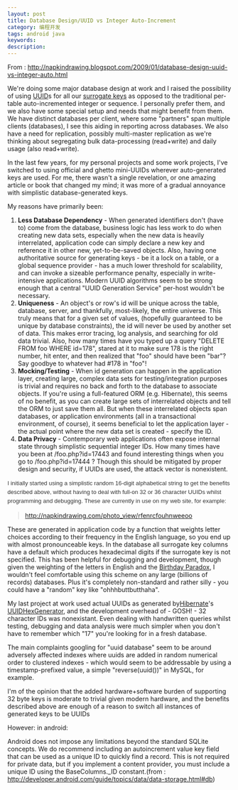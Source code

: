 ```yaml
---
layout: post
title: Database Design/UUID vs Integer Auto-Increment
category: 编程开发
tags: android java
keywords: 
description: 
---
```


From :
<http://napkindrawing.blogspot.com/2009/01/database-design-uuid-vs-integer-auto.html>

We're doing some major database design at work and I raised the
possibility of using<span
class="Apple-converted-space"> </span>[UUID](http://en.wikipedia.org/wiki/Universally_Unique_Identifier)s
for all our<span class="Apple-converted-space"> </span>[surrogate
keys](http://en.wikipedia.org/wiki/Surrogate_key)<span
class="Apple-converted-space"> </span>as opposed to the traditional
per-table auto-incremented integer or sequence. I personally prefer
them, and we also have some special setup and needs that might benefit
from them. We have distinct databases per client, where some "partners"
span multiple clients (databases), I see this aiding in reporting across
databases. We also have a need for replication, possibly multi-master
replication as we're thinking about segregating bulk data-processing
(read+write) and daily usage (also read+write).

In the last few years, for my personal projects and some work projects,
I've switched to using official and ghetto mini-UUIDs wherever
auto-generated keys are used. For me, there wasn't a single revelation,
or one amazing article or book that changed my mind; it was more of a
gradual annoyance with simplistic database-generated keys.

My reasons have primarily been:

1.  **Less Database Dependency**<span
    class="Apple-converted-space"> </span>- When generated identifiers
    don't (have to) come from the database, business logic has less work
    to do when creating new data sets, especially when the new data is
    heavily interrelated, application code can simply declare a new key
    and reference it in other new, yet-to-be-saved objects. Also, having
    one authoritative source for generating keys - be it a lock on a
    table, or a global sequence provider - has a much lower threshold
    for scalability, and can invoke a sizeable performance penalty,
    especially in write-intensive applications. Modern UUID algorithms
    seem to be strong enough that a central "UUID Generation Service"
    per-host wouldn't be necessary.
2.  **Uniqueness**<span class="Apple-converted-space"> </span>- An
    object's or row's id will be unique across the table, database,
    server, and thankfully, most-likely, the entire universe. This truly
    means that for a given set of values, (hopefully guaranteed to be
    unique by database constraints), the id will never be used by
    another set of data. This makes error tracing, log analysis, and
    searching for old data trivial. Also, how many times have you typed
    up a query "DELETE FROM foo WHERE id=178", stared at it to make sure
    178 is the right number, hit enter, and then realized that "foo"
    should have been "bar"? Say goodbye to whatever had \#178 in "foo"!
3.  **Mocking/Testing**<span class="Apple-converted-space"> </span>-
    When id generation can happen in the application layer, creating
    large, complex data sets for testing/integration purposes is trivial
    and requires no back and forth to the database to associate objects.
    If you're using a full-featured ORM (e.g. Hibernate), this seems of
    no benefit, as you can create large sets of interrelated objects and
    tell the ORM to just save them all. But when these interrelated
    objects span databases, or application environments (all in a
    transactional environment, of course), it seems beneficial to let
    the application layer - the actual point where the new data set is
    created - specify the ID.
4.  **Data Privacy**<span class="Apple-converted-space"> </span>-
    Contemporary web applications often expose internal state through
    simplistic sequential integer IDs. How many times have you been at
    /foo.php?id=17443 and found interesting things when you go to
    /foo.php?id=17444 ? Though this should be mitigated by proper design
    and security, if UUIDs are used, the attack vector is nonexistent.

<span
style="display:inline! important;float:none;word-spacing:0px;font:13px/20px Verdana, sans-serif;text-transform:none;color:#333333;text-indent:0px;white-space:normal;letter-spacing:normal;background-color:#ffffff;text-align:left;widows:2;orphans:2;webkit-text-size-adjust:auto;webkit-text-stroke-width:0px;">I
initially started using a simplistic random 16-digit alphabetical string
to get the benefits described above, without having to deal with full-on
32 or 36 character UUIDs whilst programming and debugging. These are
currently in use on my web site, for example:</span>

> <http://napkindrawing.com/photo_view/rfenrcfouhnweeoo>

These are generated in application code by a function that weights
letter choices according to their frequency in the English language, so
you end up with almost pronounceable keys. In the database all surrogate
key columns have a default which produces hexadecimal digits if the
surrogate key is not specified. This has been helpful for debugging and
development, though given the weighting of the letters in English and
the<span class="Apple-converted-space"> </span>[Birthday
Paradox](http://en.wikipedia.org/wiki/Birthday_Paradox), I wouldn't feel
comfortable using this scheme on any large (billions of records)
databases. Plus it's completely non-standard and rather silly - you
could have a "random" key like "ohhhbuttbutthaha".

My last project at work used actual UUIDs as generated
by[Hibernate](http://hibernate.org/)'s<span
class="Apple-converted-space"> </span>[UUIDHexGenerator](http://www.hibernate.org/hib_docs/v3/api/org/hibernate/id/UUIDHexGenerator.html),
and the development overhead of - GOSH! - 32 character IDs was
nonexistant. Even dealing with handwritten queries whilst testing,
debugging and data analysis were much simpler when you don't have to
remember which "17" you're looking for in a fresh database.

The main complaints googling for "uuid database" seem to be around
adversely affected indexes where uuids are added in random numerical
order to clustered indexes - which would seem to be addressable by using
a timestamp-prefixed value, a simple "reverse(uuid())" in MySQL, for
example.

I'm of the opinion that the added hardware+software burden of supporting
32 byte keys is moderate to trivial given modern hardware, and the
benefits described above are enough of a reason to switch all instances
of generated keys to be UUIDs

 

 

However: in android:

Android does not impose any limitations beyond the standard SQLite concepts. We do recommend including an autoincrement value key field that can be used as a unique ID to quickly find a record. This is not required for private data, but if you implement a content provider, you must include a unique ID using the BaseColumns.\_ID constant.(from
: <http://developer.android.com/guide/topics/data/data-storage.html#db>)








